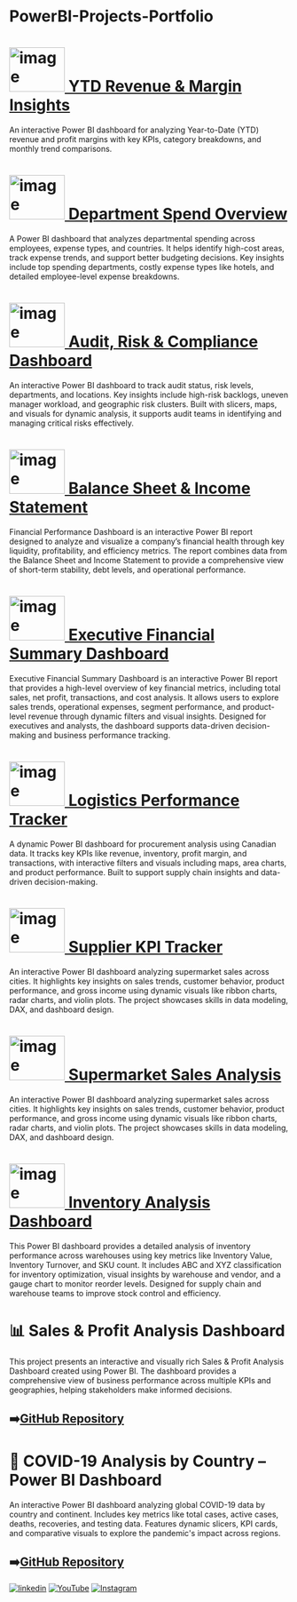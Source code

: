 
# PowerBI-Projects-Portfolio

# [<img width="100" height="80" alt="image" src="https://github.com/user-attachments/assets/06115609-3ea9-40b0-9ea5-93a512ec28bb" /> YTD Revenue & Margin Insights   ](https://github.com/Ahammedjaleel/powerbi-projects-portfolio/tree/main/dashboard-ytd-revenue-profit)

An interactive Power BI dashboard for analyzing Year-to-Date (YTD) revenue and profit margins with key KPIs, category breakdowns, and monthly trend comparisons.




# [<img width="100" height="80" alt="image" src="https://github.com/user-attachments/assets/ffa1cb50-5c66-4ed1-baf7-fae29094aec0" /> Department Spend Overview   ](https://github.com/Ahammedjaleel/powerbi-projects-portfolio/tree/main/department-expense-dashboard)

A Power BI dashboard that analyzes departmental spending across employees, expense types, and countries. It helps identify high-cost areas, track expense trends, and support better budgeting decisions. Key insights include top spending departments, costly expense types like hotels, and detailed employee-level expense breakdowns.




# [<img width="100" height="80" alt="image" src="https://github.com/user-attachments/assets/53fc7c5f-bbca-4fa7-9405-0a6aa68fae5f" />  Audit, Risk & Compliance Dashboard  ](https://github.com/Ahammedjaleel/powerbi-projects-portfolio/tree/main/audit-risk-management-dashboard)

An interactive Power BI dashboard to track audit status, risk levels, departments, and locations. Key insights include high-risk backlogs, uneven manager workload, and geographic risk clusters. Built with slicers, maps, and visuals for dynamic analysis, it supports audit teams in identifying and managing critical risks effectively.

# [<img width="100" height="80" alt="image" src="https://github.com/user-attachments/assets/0ccebe05-3c9d-4e45-95a3-ca240ccccb33" /> Balance Sheet & Income Statement ](https://github.com/Ahammedjaleel/powerbi-projects-portfolio/tree/main/balance-sheet-income-statement-pbi)
Financial Performance Dashboard is an interactive Power BI report designed to analyze and visualize a company’s financial health through key liquidity, profitability, and efficiency metrics. The report combines data from the Balance Sheet and Income Statement to provide a comprehensive view of short-term stability, debt levels, and operational performance.

# [<img width="100" height="80" alt="image" src="https://github.com/user-attachments/assets/6c1c56ab-4c19-4be1-87e7-9dd46687cf2c" /> Executive Financial Summary Dashboard ](https://github.com/Ahammedjaleel/powerbi-projects-portfolio/tree/main/executive-financial-summary)
Executive Financial Summary Dashboard is an interactive Power BI report that provides a high-level overview of key financial metrics, including total sales, net profit, transactions, and cost analysis. It allows users to explore sales trends, operational expenses, segment performance, and product-level revenue through dynamic filters and visual insights. Designed for executives and analysts, the dashboard supports data-driven decision-making and business performance tracking.

# [<img width="100" height="80" alt="image" src="https://github.com/user-attachments/assets/cbc47e33-b838-47a5-a060-20882b246f3b" />  Logistics Performance Tracker ](https://github.com/Ahammedjaleel/powerbi-projects-portfolio/blob/main/logistics-performance-tracker/README.md)
A dynamic Power BI dashboard for procurement analysis using Canadian data. It tracks key KPIs like revenue, inventory, profit margin, and transactions, with interactive filters and visuals including maps, area charts, and product performance. Built to support supply chain insights and data-driven decision-making.



# [<img width="100" height="80" alt="image" src="https://github.com/user-attachments/assets/a94978dd-20ec-4901-b860-3e461c477a93" />  Supplier KPI Tracker](https://github.com/Ahammedjaleel/powerbi-projects-portfolio/blob/main/supplier-kpi-tracker%60/README.md)
An interactive Power BI dashboard analyzing supermarket sales across cities. It highlights key insights on sales trends, customer behavior, product performance, and gross income using dynamic visuals like ribbon charts, radar charts, and violin plots. The project showcases skills in data modeling, DAX, and dashboard design.

# [<img width="100" height="80" alt="image" src="https://github.com/user-attachments/assets/c388537c-fc6c-4bb8-bb5f-0f05334dcf9c" />  Supermarket Sales Analysis](https://github.com/Ahammedjaleel/powerbi-projects-portfolio/tree/main/supermarket-sales-analysis)
An interactive Power BI dashboard analyzing supermarket sales across cities. It highlights key insights on sales trends, customer behavior, product performance, and gross income using dynamic visuals like ribbon charts, radar charts, and violin plots. The project showcases skills in data modeling, DAX, and dashboard design.
# [<img width="100" height="80" alt="image" src="https://github.com/user-attachments/assets/5b1c606c-17ad-4380-b3be-f657644d16b1" /> Inventory Analysis Dashboard](https://github.com/Ahammedjaleel/powerbi-projects-portfolio/tree/main/inventory-analysis-dashboard)
This Power BI dashboard provides a detailed analysis of inventory performance across warehouses using key metrics like Inventory Value, Inventory Turnover, and SKU count. It includes ABC and XYZ classification for inventory optimization, visual insights by warehouse and vendor, and a gauge chart to monitor reorder levels. Designed for supply chain and warehouse teams to improve stock control and efficiency.


# 📊 Sales & Profit Analysis Dashboard
This project presents an interactive and visually rich Sales & Profit Analysis Dashboard created using Power BI. The dashboard provides a comprehensive view of business performance across multiple KPIs and geographies, helping stakeholders make informed decisions.
## ➡️[GitHub Repository](https://github.com/Ahammedjaleel/powerbi-projects-portfolio/tree/main/sales-profit-analysis-dashboard)

# 🦠 COVID-19 Analysis by Country – Power BI Dashboard

An interactive Power BI dashboard analyzing global COVID-19 data by country and continent. Includes key metrics like total cases, active cases, deaths, recoveries, and testing data. Features dynamic slicers, KPI cards, and comparative visuals to explore the pandemic's impact across regions.


## ➡️[GitHub Repository](https://github.com/Ahammedjaleel/powerbi-projects-portfolio/tree/main/world_covid19_country_report)





[![linkedin](https://img.shields.io/badge/linkedin-0A66C2?style=for-the-badge&logo=linkedin&logoColor=white)](https://www.linkedin.com/in/ahammed-jaleel-33772b5b/)
[![YouTube](https://img.shields.io/badge/youtube-FF0000?style=for-the-badge&logo=youtube&logoColor=white)](https://www.youtube.com/@mobsanalytics)
[![Instagram](https://img.shields.io/badge/instagram-C13584?style=for-the-badge&logo=instagram&logoColor=white)](https://www.instagram.com/mobsanalytics/)





